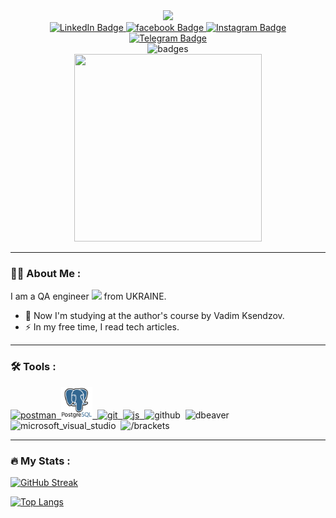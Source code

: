

<!--
**Artur-Shk/Artur-Shk** is a ✨ _special_ ✨ repository because its `README.md` (this file) appears on your GitHub profile.

Here are some ideas to get you started:

- 🔭 I’m currently working on ...
- 🌱 I’m currently learning ...
- 👯 I’m looking to collaborate on ...
- 🤔 I’m looking for help with ...
- 💬 Ask me about ...
- 📫 How to reach me: ...
- 😄 Pronouns: ...
- ⚡ Fun fact: ...
-->
<div id="header" align="center">
  <img src="https://media.giphy.com/media/hSGvERbSwOJFdwZPQg/giphy.gif" width="200"/>
</div>
<div id="badges" align="center">
  <a href="https://www.linkedin.com/in/artur-shkurat-5ba396232/">
    <img src="https://cdn.icon-icons.com/icons2/2232/PNG/48/linkedin_logo_icon_134604.png" alt="LinkedIn Badge"/>
  </a>
  <a href="https://www.facebook.com/Shkurat.A">
    <img src="https://cdn.icon-icons.com/icons2/2232/PNG/48/facebook_logo_icon_134597.png" alt="facebook Badge"/>
  </a>
   <a href="https://www.instagram.com/artur.shkurat">
    <img src="https://cdn.icon-icons.com/icons2/2232/PNG/48/instagram_logo_icon_134593.png" alt="Instagram Badge"/>
  </a>
  <a href="https://t.me/AShkurat">
    <img src="https://cdn.icon-icons.com/icons2/2232/PNG/48/telegram_logo_icon_134592.png" alt="Telegram Badge"/>
  </a>
</div>

<div  align="center">
<img src="https://komarev.com/ghpvc/?username=Artur-Shk&style=plastic&color=brightgreen" alt="badges"/>
</div>

<div align="center">
  <img src="https://media.giphy.com/media/xBTSwCTFkgfcdTjHMz/giphy.gif" width="300" height="300"/>
</div>

---

### :man_technologist: About Me :
I am a QA engineer <img src="https://media.giphy.com/media/WUlplcMpOCEmTGBtBW/giphy.gif" width="30"> from UKRAINE.
- 🌱 Now I'm studying at the author's course by Vadim Ksendzov.
- ⚡ In my free time, I read tech articles.
---

### :hammer_and_wrench: Tools :
<div>
</a>
<a href="https://github.com/Artur-Shk/HW_Postman">
<img src="https://cdn.icon-icons.com/icons2/3053/PNG/512/postman_macos_bigsur_icon_189815.png" title="postman" alt="postman" width="50" height="50"/>&nbsp;
</a>
</a>
<a href="https://github.com/Artur-Shk/HW_SQL">
<img src="https://github.com/devicons/devicon/blob/master/icons/postgresql/postgresql-original-wordmark.svg" title="postgresql" alt="postgresql" width="50"   height="50"/>&nbsp;
</a>
</a>
<a href="https://github.com/Artur-Shk/HW1_Group_28">
<img src="https://cdn.icon-icons.com/icons2/2415/PNG/512/git_plain_logo_icon_146507.png" title="git" alt="git" width="50" height="50"/>&nbsp;
</a>  
</a>
<a href="https://github.com/Artur-Shk/JS_HW">
<img src="https://cdn.icon-icons.com/icons2/2108/PNG/512/javascript_icon_130900.png" title="js" alt="js" width="50" height="50"/>&nbsp;
</a> 
<img src="https://cdn.icon-icons.com/icons2/2406/PNG/512/github_git_icon_145985.png" title="github" alt="github" width="50" height="50"/>&nbsp;
<img src="https://cdn.icon-icons.com/icons2/1495/PNG/512/dbeaver_103190.png" title="dbeaver" alt="dbeaver" width="50" height="50"/>&nbsp;
<img src="https://cdn.icon-icons.com/icons2/3053/PNG/512/microsoft_visual_studio_code_alt_macos_bigsur_icon_189952.png" title="microsoft_visual_studio" alt="microsoft_visual_studio" width="50" height="50"/>&nbsp; 
<img src="https://cdn.icon-icons.com/icons2/159/PNG/256/brackets_22570.png" title="/brackets" alt="/brackets" width="50" height="50"/>&nbsp;
</div>

---

### :fire: My Stats :
[![GitHub Streak](http://github-readme-streak-stats.herokuapp.com?user=Artur-Shk&theme=dark&background=000000)](https://git.io/streak-stats)

[![Top Langs](https://github-readme-stats.vercel.app/api/top-langs/?username=Artur-Shk&layout=compact&theme=vision-friendly-dark)](https://github.com/anuraghazra/github-readme-stats)
